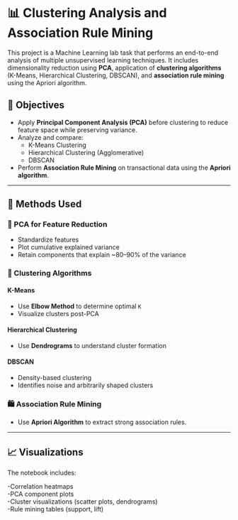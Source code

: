 # 📊 Clustering Analysis and Association Rule Mining

This project is a Machine Learning lab task that performs an end-to-end analysis of multiple unsupervised learning techniques. It includes dimensionality reduction using **PCA**, application of **clustering algorithms** (K-Means, Hierarchical Clustering, DBSCAN), and **association rule mining** using the Apriori algorithm.

## 🎯 Objectives
- Apply **Principal Component Analysis (PCA)** before clustering to reduce feature space while preserving variance.
- Analyze and compare:
  - K-Means Clustering
  - Hierarchical Clustering (Agglomerative)
  - DBSCAN
- Perform **Association Rule Mining** on transactional data using the **Apriori algorithm**.

---

## 🔬 Methods Used
### 🧪 PCA for Feature Reduction
- Standardize features
- Plot cumulative explained variance
- Retain components that explain ~80–90% of the variance

### 📌 Clustering Algorithms
####  K-Means
- Use **Elbow Method** to determine optimal `K`
- Visualize clusters post-PCA

####  Hierarchical Clustering
- Use **Dendrograms** to understand cluster formation

####  DBSCAN
- Density-based clustering
- Identifies noise and arbitrarily shaped clusters

### 🛍️ Association Rule Mining
- Use **Apriori Algorithm** to extract strong association rules.

---

## 📈 Visualizations
The notebook includes:

-Correlation heatmaps\
-PCA component plots\
-Cluster visualizations (scatter plots, dendrograms)\
-Rule mining tables (support, lift)
